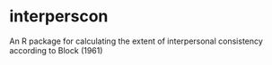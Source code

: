 # interperscon
An R package for calculating the extent of interpersonal consistency according to Block (1961)
